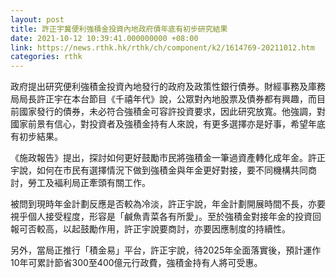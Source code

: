 ```yaml
---
layout: post
title: 許正宇冀便利強積金投資內地政府債年底有初步研究結果
date: 2021-10-12 10:39:41.000000000 +08:00
link: https://news.rthk.hk/rthk/ch/component/k2/1614769-20211012.htm
categories: rthk
---
```


政府提出研究便利強積金投資內地發行的政府及政策性銀行債券。財經事務及庫務局局長許正宇在本台節目《千禧年代》說，公眾對內地股票及債券都有興趣，而目前國家發行的債券，未必符合強積金可容許投資要求，因此研究放寬。他強調，對國家前景有信心，對投資者及強積金持有人來說，有更多選擇亦是好事，希望年底有初步結果。

《施政報告》提出，探討如何更好鼓勵市民將強積金一筆過資產轉化成年金。許正宇說，如何在市民有選擇情況下做到強積金與年金更好對接，要不同機構共同商討，勞工及褔利局正牽頭有關工作。

被問到現時年金計劃反應是否較為冷淡，許正宇說，年金計劃開展時間不長，亦要視乎個人接受程度，形容是「鹹魚青菜各有所愛」。至於強積金對接年金的投資回報可否較高，以起鼓勵作用，許正宇說要商討，亦要因應制度的持續性。

另外，當局正推行「積金易」平台，許正宇說，待2025年全面落實後，預計運作10年可累計節省300至400億元行政費，強積金持有人將可受惠。
